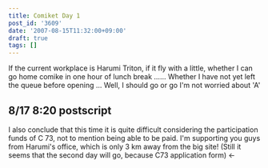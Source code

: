 ```yaml
---
title: Comiket Day 1
post_id: '3609'
date: '2007-08-15T11:32:00+09:00'
draft: true
tags: []
---
```


If the current workplace is Harumi Triton, if it fly with a little, whether I can go home comike in one hour of lunch break ...... Whether I have not yet left the queue before opening ... Well, I should go or go I'm not worried about 'A'

## 8/17 8:20 postscript

I also conclude that this time it is quite difficult considering the participation funds of C 73, not to mention being able to be paid. I'm supporting you guys from Harumi's office, which is only 3 km away from the big site! (Still it seems that the second day will go, because C73 application form) ←
